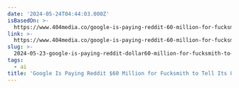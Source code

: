 ```yaml
---
date: '2024-05-24T04:44:03.000Z'
isBasedOn: >-
  https://www.404media.co/google-is-paying-reddit-60-million-for-fucksmith-to-tell-its-users-to-eat-glue/
link: >-
  https://www.404media.co/google-is-paying-reddit-60-million-for-fucksmith-to-tell-its-users-to-eat-glue/
slug: >-
  2024-05-23-google-is-paying-reddit-dollar60-million-for-fucksmith-to-tell-its-users-to-eat
tags:
  - ai
title: 'Google Is Paying Reddit $60 Million for Fucksmith to Tell Its Users to Eat '
---
```

 

